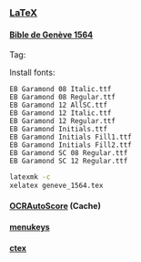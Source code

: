 ### [LaTeX](https://www.latex-project.org/)

#### [Bible de Genève 1564](https://github.com/raphink/geneve_1564)

Tag: 

Install fonts:

```
EB Garamond 08 Italic.ttf
EB Garamond 08 Regular.ttf
EB Garamond 12 AllSC.ttf
EB Garamond 12 Italic.ttf
EB Garamond 12 Regular.ttf
EB Garamond Initials.ttf
EB Garamond Initials Fill1.ttf
EB Garamond Initials Fill2.ttf
EB Garamond SC 08 Regular.ttf
EB Garamond SC 12 Regular.ttf
```

```sh
latexmk -c
xelatex geneve_1564.tex
```

#### [OCRAutoScore](https://github.com/vkgo/OCRAutoScore) (Cache)

#### [menukeys](https://ctan.org/pkg/menukeys)

#### [ctex](https://ctan.org/pkg/ctex)
